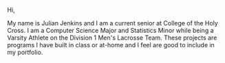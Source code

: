 Hi,

My name is Julian Jenkins and I am a current senior at College of the Holy Cross. I am a Computer Science Major and Statistics Minor while being a Varsity 
Athlete on the Division 1 Men's Lacrosse Team. These projects are programs I have built in class or at-home and I feel are good to include in my portfolio.
